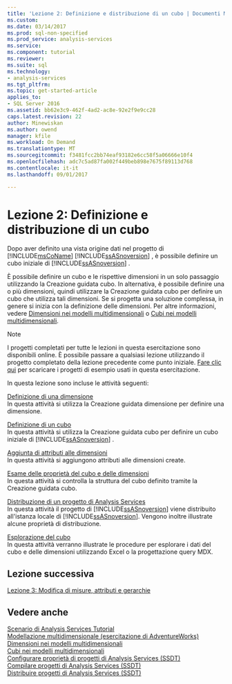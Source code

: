```yaml
---
title: 'Lezione 2: Definizione e distribuzione di un cubo | Documenti Microsoft'
ms.custom: 
ms.date: 03/14/2017
ms.prod: sql-non-specified
ms.prod_service: analysis-services
ms.service: 
ms.component: tutorial
ms.reviewer: 
ms.suite: sql
ms.technology:
- analysis-services
ms.tgt_pltfrm: 
ms.topic: get-started-article
applies_to:
- SQL Server 2016
ms.assetid: bb62e3c9-462f-4ad2-ac8e-92e2f9e9cc28
caps.latest.revision: 22
author: Minewiskan
ms.author: owend
manager: kfile
ms.workload: On Demand
ms.translationtype: MT
ms.sourcegitcommit: f3481fcc2bb74eaf93182e6cc58f5a06666e10f4
ms.openlocfilehash: adc7c5ad87fa002f449beb898e7675f89113d768
ms.contentlocale: it-it
ms.lasthandoff: 09/01/2017

---
```

# <a name="lesson-2-defining-and-deploying-a-cube"></a>Lezione 2: Definizione e distribuzione di un cubo
Dopo aver definito una vista origine dati nel progetto di [!INCLUDE[msCoName](../includes/msconame-md.md)] [!INCLUDE[ssASnoversion](../includes/ssasnoversion-md.md)] , è possibile definire un cubo iniziale di [!INCLUDE[ssASnoversion](../includes/ssasnoversion-md.md)] .  
  
È possibile definire un cubo e le rispettive dimensioni in un solo passaggio utilizzando la Creazione guidata cubo. In alternativa, è possibile definire una o più dimensioni, quindi utilizzare la Creazione guidata cubo per definire un cubo che utilizza tali dimensioni. Se si progetta una soluzione complessa, in genere si inizia con la definizione delle dimensioni. Per altre informazioni, vedere [Dimensioni nei modelli multidimensionali](../analysis-services/multidimensional-models/dimensions-in-multidimensional-models.md) o [Cubi nei modelli multidimensionali](../analysis-services/multidimensional-models/cubes-in-multidimensional-models.md).  
  
> [!NOTE]  
> I progetti completati per tutte le lezioni in questa esercitazione sono disponibili online. È possibile passare a qualsiasi lezione utilizzando il progetto completato della lezione precedente come punto iniziale. [Fare clic qui](http://go.microsoft.com/fwlink/?LinkID=221866) per scaricare i progetti di esempio usati in questa esercitazione.  
  
In questa lezione sono incluse le attività seguenti:  
  
[Definizione di una dimensione](../analysis-services/lesson-2-1-defining-a-dimension.md)  
In questa attività si utilizza la Creazione guidata dimensione per definire una dimensione.  
  
[Definizione di un cubo](../analysis-services/lesson-2-2-defining-a-cube.md)  
In questa attività si utilizza la Creazione guidata cubo per definire un cubo iniziale di [!INCLUDE[ssASnoversion](../includes/ssasnoversion-md.md)] .  
  
[Aggiunta di attributi alle dimensioni](../analysis-services/lesson-2-3-adding-attributes-to-dimensions.md)  
In questa attività si aggiungono attributi alle dimensioni create.  
  
[Esame delle proprietà del cubo e delle dimensioni](../analysis-services/lesson-2-4-reviewing-cube-and-dimension-properties.md)  
In questa attività si controlla la struttura del cubo definito tramite la Creazione guidata cubo.  
  
[Distribuzione di un progetto di Analysis Services](../analysis-services/lesson-2-5-deploying-an-analysis-services-project.md)  
In questa attività il progetto di [!INCLUDE[ssASnoversion](../includes/ssasnoversion-md.md)] viene distribuito all'istanza locale di [!INCLUDE[ssASnoversion](../includes/ssasnoversion-md.md)]. Vengono inoltre illustrate alcune proprietà di distribuzione.  
  
[Esplorazione del cubo](../analysis-services/lesson-2-6-browsing-the-cube.md)  
In questa attività verranno illustrate le procedure per esplorare i dati del cubo e delle dimensioni utilizzando Excel o la progettazione query MDX.  
  
## <a name="next-lesson"></a>Lezione successiva  
[Lezione 3: Modifica di misure, attributi e gerarchie](../analysis-services/lesson-3-modifying-measures-attributes-and-hierarchies.md)  
  
## <a name="see-also"></a>Vedere anche  
[Scenario di Analysis Services Tutorial](../analysis-services/analysis-services-tutorial-scenario.md)  
[Modellazione multidimensionale &#40;esercitazione di AdventureWorks&#41;](../analysis-services/multidimensional-modeling-adventure-works-tutorial.md)  
[Dimensioni nei modelli multidimensionali](../analysis-services/multidimensional-models/dimensions-in-multidimensional-models.md)  
[Cubi nei modelli multidimensionali](../analysis-services/multidimensional-models/cubes-in-multidimensional-models.md)  
[Configurare proprietà di progetti di Analysis Services &#40;SSDT&#41;](../analysis-services/multidimensional-models/configure-analysis-services-project-properties-ssdt.md)  
[Compilare progetti di Analysis Services &#40;SSDT&#41;](../analysis-services/multidimensional-models/build-analysis-services-projects-ssdt.md)  
[Distribuire progetti di Analysis Services &#40;SSDT&#41;](../analysis-services/multidimensional-models/deploy-analysis-services-projects-ssdt.md)  
  
  
  

